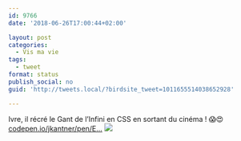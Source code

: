 ```yaml
---
id: 9766
date: '2018-06-26T17:00:44+02:00'

layout: post
categories:
  - Vis ma vie
tags:
  - tweet
format: status
publish_social: no
guid: 'http://tweets.local/?birdsite_tweet=1011655514038652928'

---
```


Ivre, il récré le Gant de l’Infini en CSS en sortant du cinéma ! 😱😍 [codepen.io/jkantner/pen/E…](https://codepen.io/jkantner/pen/ELvMBE) ![](http://tweets.local/wp-content/uploads/twitter-archive/tweets_media/1011655514038652928-DgofVBLW4AES_es.jpg)